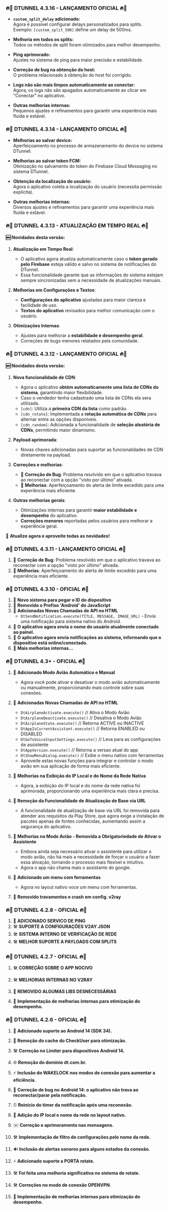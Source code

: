 ### 🔥🚀 **DTUNNEL 4.3.16 - LANÇAMENTO OFICIAL** 🔥🚀  

- **`custom_split_delay` adicionado:**  
  Agora é possível configurar delays personalizados para splits.  
  Exemplo: `[custom_split_500]` define um delay de 500ms.  

- **Melhoria em todos os splits:**  
  Todos os métodos de split foram otimizados para melhor desempenho.  

- **Ping aprimorado:**  
  Ajustes no sistema de ping para maior precisão e estabilidade.  

- **Correção de bug na obtenção do host:**  
  O problema relacionado à obtenção do host foi corrigido.  

- **Logs não são mais limpos automaticamente ao conectar:**  
  Agora, os logs não são apagados automaticamente ao clicar em "Conectar" no aplicativo.  

- **Outras melhorias internas:**  
  Pequenos ajustes e refinamentos para garantir uma experiência mais fluida e estável.


### 🔥🚀 **DTUNNEL 4.3.14 - LANÇAMENTO OFICIAL** 🔥🚀

- **Melhorias ao salvar device:**  
  Aperfeiçoamento no processo de armazenamento do device no sistema DTunnel.

- **Melhorias ao salvar token FCM:**  
  Otimização no salvamento do token do Firebase Cloud Messaging no sistema DTunnel.

- **Obtenção da localização do usuário:**  
  Agora o aplicativo coleta a localização do usuário (necessita permissão explícita).

- **Outras melhorias internas:**  
  Diversos ajustes e refinamentos para garantir uma experiência mais fluida e estável.

### 🔥🚀 **DTUNNEL 4.3.13 - ATUALIZAÇÃO EM TEMPO REAL** 🔥🚀

#### 🆕 **Novidades desta versão**:

1. **Atualização em Tempo Real**:
   - O aplicativo agora atualiza automaticamente caso o **token gerado pelo Firebase** esteja válido e salvo no sistema de notificações do DTunnel.  
   - Essa funcionalidade garante que as informações do sistema estejam sempre sincronizadas sem a necessidade de atualizações manuais.  

2. **Melhorias em Configurações e Textos**:
   - **Configurações do aplicativo** ajustadas para maior clareza e facilidade de uso.  
   - **Textos do aplicativo** revisados para melhor comunicação com o usuário.  

3. **Otimizações Internas**:
   - Ajustes para melhorar a **estabilidade e desempenho geral**.  
   - Correções de bugs menores relatados pela comunidade.  

### 🔥🚀 **DTUNNEL 4.3.12 - LANÇAMENTO OFICIAL** 🔥🚀

#### 🆕 **Novidades desta versão**:
1. **Nova funcionalidade de CDN**:
   - Agora o aplicativo **obtém automaticamente uma lista de CDNs do sistema**, garantindo maior flexibilidade.  
   - Caso o vendedor tenha cadastrado uma lista de CDNs ela sera utilizada.  
   - `[cdn]`: Utiliza a **primeira CDN da lista** como padrão.  
   - `[cdn_rotate]`: Implementada a **rotação automática de CDNs** para alternar entre as opções disponíveis.  
   - `[cdn_random]`: Adicionada a funcionalidade de **seleção aleatória de CDNs**, permitindo maior dinamismo.  

2. **Payload aprimorada**:
   - Novas chaves adicionadas para suportar as funcionalidades de CDN diretamente na payload.  

3. **Correções e melhorias**:
   - 🚀 **Correção de Bug**: Problema resolvido em que o aplicativo travava ao reconectar com a opção "visto por último" ativada.  
   - 🚀 **Melhorias**: Aperfeiçoamento do alerta de limite excedido para uma experiência mais eficiente.  

4. **Outras melhorias gerais**:
   - Otimizações internas para garantir **maior estabilidade e desempenho** do aplicativo.  
   - **Correções menores** reportadas pelos usuários para melhorar a experiência geral.  

🎉 **Atualize agora e aproveite todas as novidades!**

### 🔥🚀 **DTUNNEL 4.3.11 - LANÇAMENTO OFICIAL** 🔥🚀

1. 🚀 **Correção de Bug**: Problema resolvido em que o aplicativo travava ao reconectar com a opção "visto por último" ativada.
2. 🚀 **Melhorias**: Aperfeiçoamento do alerta de limite excedido para uma experiência mais eficiente.

### 🔥🚀 **DTUNNEL 4.3.10 - OFICIAL** 🔥🚀

1. 🚀 **Novo sistema para pegar o ID do dispositivo**
2. 🚀 **Removido o Prefixo 'Android' do JavaScript**
3. 🚀 **Adicionadas Novas Chamadas de API no HTML**
   - `DtSendNotification.execute(TITLE, MESSAGE, IMAGE_URL)` - Envia uma notificação para sistema nativo do Android.
4. 🚀 **O aplicativo agora envia o nome do usuário atualmente conectado ao painel.**
5. 🚀 **O aplicativo agora envia notificações ao sistema, informando que o dispositivo está online/conectado.**
6. 🚀 **Mais melhorias internas...**

### 🔥🚀 **DTUNNEL 4.3+ - OFICIAL** 🔥🚀

1. 🚀 **Adicionado Modo Avião Automático e Manual**
   - Agora você pode ativar e desativar o modo avião automaticamente ou manualmente, proporcionando mais controle sobre suas conexões.

2. 🚀 **Adicionadas Novas Chamadas de API no HTML**
   - `DtAirplaneActivate.execute()` // Ativa o Modo Avião
   - `DtAirplaneDeactivate.execute()` // Desativa o Modo Avião
   - `DtAirplaneState.execute()` // Retorna ACTIVE ou INACTIVE
   - `DtAppIsCurrentAssistant.execute()` // Retorna ENABLED ou DISABLED
   - `DtGoToVoiceInputSettings.execute()` // Leva para as configurações de assistente
   - `DtAppVersion.execute()` // Retorna a versao atual do app
   - `DtShowMenuDialog.execute()` // Exibe o menu nativo  com ferramentas
   - Aproveite estas novas funções para integrar e controlar o modo avião em sua aplicação de forma mais eficiente.

3. 🚀 **Melhorias na Exibição do IP Local e do Nome da Rede Nativa**
   - Agora, a exibição do IP local e do nome da rede nativa foi aprimorada, proporcionando uma experiência mais clara e precisa.

4. 🚀 **Remoção da Funcionalidade de Atualização de Base via URL**
   - A funcionalidade de atualização de base via URL foi removida para atender aos requisitos da Play Store, que agora exige a instalação de pacotes apenas de fontes conhecidas, aumentando assim a segurança do aplicativo.

5. 🚀 **Melhorias no Modo Avião - Removida a Obrigatoriedade de Ativar o Assistente**
   - Embora ainda seja necessário ativar o assistente para utilizar o modo avião, não há mais a necessidade de forçar o usuário a fazer essa ativação, tornando o processo mais flexível e intuitivo.
   - Agora o app não chama mais o assistante do google.

6. 🚀 **Adicionado um menu com ferramentas**
   - Agora no layout nativo voce um menu com ferramentas.

7. 🚀 **Removido travamentos e crash em config. v2ray**

### 🔥🚀 **DTUNNEL 4.2.8 - OFICIAL** 🔥🚀
1. 🔄 **ADICIONADO SERVICO DE PING**
2. 🛠 **SUPORTE A CONFIGURAÇÕES V2AY JSON**
3. 🛠 **SISTEMA INTERNO DE VERIFICAÇÃO DE REDE**
4. 🛠 **MELHOR SUPORTE A PAYLOADS COM SPLITS**

### 🔥🚀 **DTUNNEL 4.2.7 - OFICIAL** 🔥🚀

1. 🛠 **CORREÇÃO SOBRE O APP NOCIVO**

2. 🛠 **MELHORIAS INTERNAS NO V2RAY**

3. 🧹 **REMOVIDO ALGUMAS LIBS DESNECESSÁRIAS**

4. 🔄 **Implementação de melhorias internas para otimização do desempenho.**

### 🔥🚀 **DTUNNEL 4.2.6 - OFICIAL** 🔥🚀

1. 📱 **Adicionado suporte ao Android 14 (SDK 34).**

2. 🧹 **Remoção do cache do CheckUser para otimização.**

3. 🛠 **Correção no Limiter para dispositivos Android 14.**

4. 🌐 **Remoção do domínio dt.com.br.**

5. ⚡️ **Inclusão do WAKELOCK nos modos de conexão para aumentar a eficiência.**

6. 🐞 **Correção de bug no Android 14: o aplicativo não trava ao reconectar/parar pela notificação.**

7. ⏰ **Reinício do timer da notificação após uma reconexão.**

8. 📶 **Adição do IP local e nome da rede no layout nativo.**

9. ✉️ **Correção e aprimoramento nas mensagens.**

10. 🛠 **Implementação de filtro de configurações pelo nome da rede.**

11. 🔊 **Inclusão de alertas sonoros para alguns estados da conexão.**

12. ⚡️ **Adicionado suporte a PORTA rotate.**

13. 🛠 **Foi feita uma melhoria significativa no sistema de rotate.**

14. 🛠 **Correções no modo de conexão OPENVPN.**

15. 🔄 **Implementação de melhorias internas para otimização do desempenho.**
